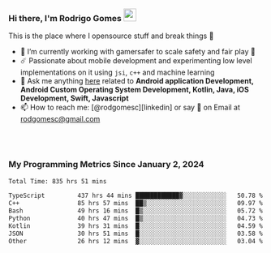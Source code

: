 
### Hi there, I'm Rodrigo Gomes <img src="https://media.giphy.com/media/hvRJCLFzcasrR4ia7z/giphy.gif" width="25px">
This is the place where I opensource stuff and break things 🤣
- 🔭 I’m currently working with gamersafer to scale safety and fair play 💜
- ☄️ Passionate about mobile development and experimenting low level implementations on it using `jsi`, `c++` and machine learning
- 💬 Ask me anything [here](https://github.com/rodgomesc/rodgomesc/issues) related to <b>Android application Development, Android Custom Operating System Development, Kotlin, Java, iOS Development, Swift, Javascript</b>
- 📫 How to reach me: [@rodgomesc][linkedin] or say 👋 on Email at [rodgomesc@gmail.com](mailto:rodgomesc@gmail.com)


<br/>

<!-- 
<picture>
  <img src="/github-metrics.svg" alt="Metrics">
</picture>
-->

</br>

### My Programming Metrics Since January 2, 2024 


<!--START_SECTION:waka-->

```txt
Total Time: 835 hrs 51 mins

TypeScript         437 hrs 44 mins ████████████▓░░░░░░░░░░░░   50.78 %
C++                85 hrs 57 mins  ██▒░░░░░░░░░░░░░░░░░░░░░░   09.97 %
Bash               49 hrs 16 mins  █▒░░░░░░░░░░░░░░░░░░░░░░░   05.72 %
Python             40 hrs 47 mins  █▒░░░░░░░░░░░░░░░░░░░░░░░   04.73 %
Kotlin             39 hrs 31 mins  █░░░░░░░░░░░░░░░░░░░░░░░░   04.59 %
JSON               30 hrs 51 mins  █░░░░░░░░░░░░░░░░░░░░░░░░   03.58 %
Other              26 hrs 12 mins  ▓░░░░░░░░░░░░░░░░░░░░░░░░   03.04 %
```

<!--END_SECTION:waka-->
